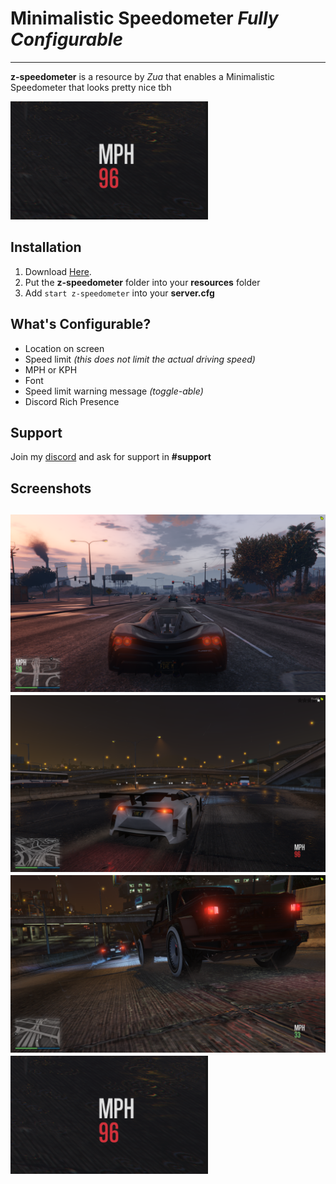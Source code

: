 # Minimalistic Speedometer *Fully Configurable*
---------
**z-speedometer** is a resource by *Zua* that enables a Minimalistic Speedometer that looks pretty nice tbh

![alt-text](https://raw.githubusercontent.com/ThatZiv/z-speedometer/master/screenshots/demo.PNG)
## __Installation__
1. Download [Here](https://github.com/ThatZiv/z-speedometer).
2. Put the **z-speedometer** folder into your **resources** folder 
3. Add `start z-speedometer` into your **server.cfg** 
## __What's Configurable?__
* Location on screen 
* Speed limit *(this does not limit the actual driving speed)*
* MPH or KPH
* Font
* Speed limit warning message *(toggle-able)*
* Discord Rich Presence
## __Support__
Join my [discord](https://discordapp.com/invite/yWddFpQ) and ask for support in **#support**
## __Screenshots__
![alt-text](https://raw.githubusercontent.com/ThatZiv/z-speedometer/master/screenshots/ss1.png)
![alt-text](https://raw.githubusercontent.com/ThatZiv/z-speedometer/master/screenshots/ss2.png)
![alt-text](https://raw.githubusercontent.com/ThatZiv/z-speedometer/master/screenshots/ss3.png)
![alt-text](https://raw.githubusercontent.com/ThatZiv/z-speedometer/master/screenshots/demo.PNG)
-------


